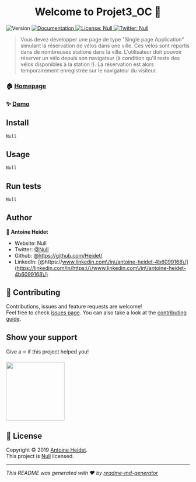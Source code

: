 <h1 align="center">Welcome to Projet3_OC 👋</h1>
<p>
  <img alt="Version" src="https://img.shields.io/badge/version-1-blue.svg?cacheSeconds=2592000" />
  <a href="https://github.com/Heidet/Projet3_OC" target="_blank">
    <img alt="Documentation" src="https://img.shields.io/badge/documentation-yes-brightgreen.svg" />
  </a>
  <a href="Null" target="_blank">
    <img alt="License: Null" src="https://img.shields.io/badge/License-Null-yellow.svg" />
  </a>
  <a href="https://twitter.com/Null" target="_blank">
    <img alt="Twitter: Null" src="https://img.shields.io/twitter/follow/Null.svg?style=social" />
  </a>
</p>

> Vous devez développer une page de type &#34;Single page Application&#34; simulant la réservation de vélos dans une ville. Ces vélos sont répartis dans de nombreuses stations dans la ville. L'utilisateur doit pouvoir réserver un vélo depuis son navigateur (à condition qu'il reste des vélos disponibles à la station !). La réservation est alors temporairement enregistrée sur le navigateur du visiteur.

### 🏠 [Homepage](http://projet3.projetoc-aheidet.com/)

### ✨ [Demo](http://projet3.projetoc-aheide)

## Install

```sh
Null
```

## Usage

```sh
Null
```

## Run tests

```sh
Null
```

## Author

👤 **Antoine Heidet**

* Website: Null
* Twitter: [@Null](https://twitter.com/Null)
* Github: [@https:\/\/github.com\/Heidet\/](https://github.com/https:\/\/github.com\/Heidet\/)
* LinkedIn: [@https:\/\/www.linkedin.com\/in\/antoine-heidet-4b6099168\/](https://linkedin.com/in/https:\/\/www.linkedin.com\/in\/antoine-heidet-4b6099168\/)

## 🤝 Contributing

Contributions, issues and feature requests are welcome!<br />Feel free to check [issues page](https://github.com/Heidet/Projet3_OC/issues). You can also take a look at the [contributing guide](Null).

## Show your support

Give a ⭐️ if this project helped you!

<a href="https://www.patreon.com/Null">
  <img src="https://c5.patreon.com/external/logo/become_a_patron_button@2x.png" width="160">
</a>

## 📝 License

Copyright © 2019 [Antoine Heidet](https://github.com/https:\/\/github.com\/Heidet\/).<br />
This project is [Null](Null) licensed.

***
_This README was generated with ❤️ by [readme-md-generator](https://github.com/kefranabg/readme-md-generator)_